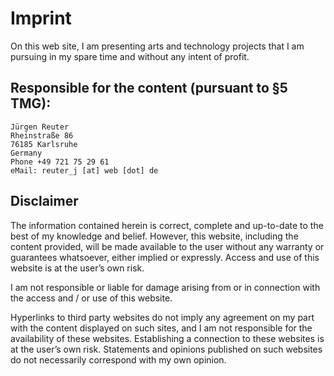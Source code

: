 # Imprint

On this web site, I am presenting arts and technology projects that I
am pursuing in my spare time and without any intent of profit.

## Responsible for the content (pursuant to §5 TMG):

    Jürgen Reuter
    Rheinstraße 86
    76185 Karlsruhe
    Germany
    Phone +49 721 75 29 61
    eMail: reuter_j [at] web [dot] de

## Disclaimer

The information contained herein is correct, complete and up-to-date
to the best of my knowledge and belief.  However, this website,
including the content provided, will be made available to the user
without any warranty or guarantees whatsoever, either implied or
expressly.  Access and use of this website is at the user’s own risk.

I am not responsible or liable for damage arising from or in
connection with the access and / or use of this website.

Hyperlinks to third party websites do not imply any agreement on my
part with the content displayed on such sites, and I am not
responsible for the availability of these websites.  Establishing a
connection to these websites is at the user’s own risk.  Statements
and opinions published on such websites do not necessarily correspond
with my own opinion.
